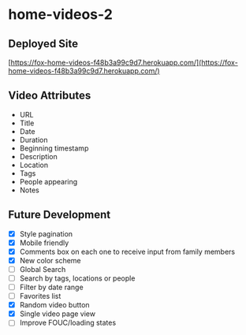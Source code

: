# home-videos-2

## Deployed Site

[https://fox-home-videos-f48b3a99c9d7.herokuapp.com/](https://fox-home-videos-f48b3a99c9d7.herokuapp.com/)

## Video Attributes

- URL
- Title
- Date
- Duration
- Beginning timestamp
- Description
- Location
- Tags
- People appearing
- Notes

## Future Development

- [x] Style pagination
- [x] Mobile friendly
- [x] Comments box on each one to receive input from family members
- [x] New color scheme
- [ ] Global Search
- [ ] Search by tags, locations or people
- [ ] Filter by date range
- [ ] Favorites list
- [x] Random video button
- [x] Single video page view
- [ ] Improve FOUC/loading states
